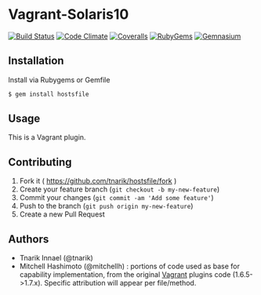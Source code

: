 # Vagrant-Solaris10

[![Build Status](http://img.shields.io/travis/tnarik/vagrant-solaris10.svg)](https://travis-ci.org/tnarik/vagrant-solaris10)
[![Code Climate](http://img.shields.io/codeclimate/github/tnarik/vagrant-solaris10.svg)](https://codeclimate.com/github/tnarik/vagrant-solaris10)
[![Coveralls](http://img.shields.io/coveralls/tnarik/vagrant-solaris10.svg)](https://coveralls.io/r/tnarik/vagrant-solaris10)
[![RubyGems](http://img.shields.io/gem/v/vagrant-solaris10.svg)](http://rubygems.org/gems/vagrant-solaris10)
[![Gemnasium](http://img.shields.io/gemnasium/tnarik/vagrant-solaris10.svg)](https://gemnasium.com/tnarik/vagrant-solaris10)

## Installation

Install via Rubygems or Gemfile

```zsh
$ gem install hostsfile
```

## Usage

This is a Vagrant plugin.

## Contributing

1. Fork it ( https://github.com/tnarik/hostsfile/fork )
2. Create your feature branch (`git checkout -b my-new-feature`)
3. Commit your changes (`git commit -am 'Add some feature'`)
4. Push to the branch (`git push origin my-new-feature`)
5. Create a new Pull Request

## Authors

- Tnarik Innael (@tnarik) 
- Mitchell Hashimoto (@mitchellh) : portions of code used as base for capability implementation, from the original [Vagrant](https://github.com/mitchellh/vagrant) plugins code (1.6.5->1.7.x). Specific attribution will appear per file/method.